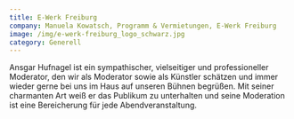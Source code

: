 ```yaml
---
title: E-Werk Freiburg
company: Manuela Kowatsch, Programm & Vermietungen, E-Werk Freiburg
image: /img/e-werk-freiburg_logo_schwarz.jpg
category: Generell
---
```

Ansgar Hufnagel ist ein sympathischer, vielseitiger und professioneller Moderator, den wir als Moderator sowie als Künstler schätzen und immer wieder gerne bei uns im Haus auf unseren Bühnen begrüßen. Mit seiner charmanten Art weiß er das Publikum zu unterhalten und seine Moderation ist eine Bereicherung für jede Abendveranstaltung.